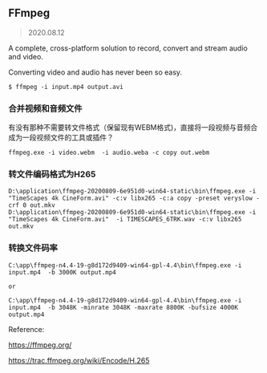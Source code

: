 ## FFmpeg

> 2020.08.12

A complete, cross-platform solution to record, convert and stream audio and video.

Converting video and audio has never been so easy.

```
$ ffmpeg -i input.mp4 output.avi
```

### 合并视频和音频文件


有没有那种不需要转文件格式（保留现有WEBM格式)，直接将一段视频与音频合成为一段视频文件的工具或插件？

```
ffmpeg.exe -i video.webm  -i audio.weba -c copy out.webm
```

### 转文件编码格式为H265

```
D:\application\ffmpeg-20200809-6e951d0-win64-static\bin\ffmpeg.exe -i "TimeScapes 4k CineForm.avi" -c:v libx265 -c:a copy -preset veryslow -crf 0 out.mkv
D:\application\ffmpeg-20200809-6e951d0-win64-static\bin\ffmpeg.exe -i "TimeScapes 4k CineForm.avi"  -i TIMESCAPES_6TRK.wav -c:v libx265 out.mkv
```

### 转换文件码率

```
C:\app\ffmpeg-n4.4-19-g8d172d9409-win64-gpl-4.4\bin\ffmpeg.exe -i input.mp4  -b 3000K output.mp4

or

C:\app\ffmpeg-n4.4-19-g8d172d9409-win64-gpl-4.4\bin\ffmpeg.exe -i input.mp4  -b 3048K -minrate 3048K -maxrate 8800K -bufsize 4000K output.mp4
```

Reference:

https://ffmpeg.org/

https://trac.ffmpeg.org/wiki/Encode/H.265
